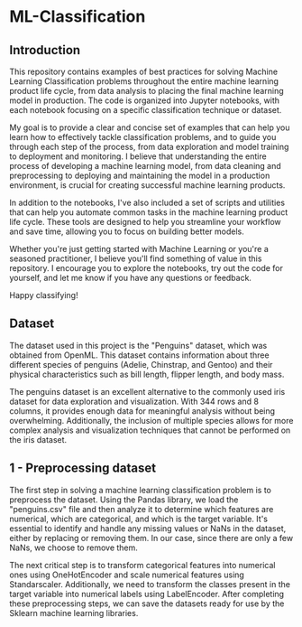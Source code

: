 # ML-Classification

## Introduction

This repository contains examples of best practices for solving Machine Learning Classification problems throughout the entire machine learning product life cycle, from data analysis to placing the final machine learning model in production. The code is organized into Jupyter notebooks, with each notebook focusing on a specific classification technique or dataset.

My goal is to provide a clear and concise set of examples that can help you learn how to effectively tackle classification problems, and to guide you through each step of the process, from data exploration and model training to deployment and monitoring. I believe that understanding the entire process of developing a machine learning model, from data cleaning and preprocessing to deploying and maintaining the model in a production environment, is crucial for creating successful machine learning products.

In addition to the notebooks, I've also included a set of scripts and utilities that can help you automate common tasks in the machine learning product life cycle. These tools are designed to help you streamline your workflow and save time, allowing you to focus on building better models.

Whether you're just getting started with Machine Learning or you're a seasoned practitioner, I believe you'll find something of value in this repository. I encourage you to explore the notebooks, try out the code for yourself, and let me know if you have any questions or feedback.

Happy classifying!

## Dataset

The dataset used in this project is the "Penguins" dataset, which was obtained from OpenML. This dataset contains information about three different species of penguins (Adelie, Chinstrap, and Gentoo) and their physical characteristics such as bill length, flipper length, and body mass.

The penguins dataset is an excellent alternative to the commonly used iris dataset for data exploration and visualization. With 344 rows and 8 columns, it provides enough data for meaningful analysis without being overwhelming. Additionally, the inclusion of multiple species allows for more complex analysis and visualization techniques that cannot be performed on the iris dataset.

## 1 - Preprocessing dataset

The first step in solving a machine learning classification problem is to preprocess the dataset. Using the Pandas library, we load the "penguins.csv" file and then analyze it to determine which features are numerical, which are categorical, and which is the target variable. It's essential to identify and handle any missing values or NaNs in the dataset, either by replacing or removing them. In our case, since there are only a few NaNs, we choose to remove them.

The next critical step is to transform categorical features into numerical ones using OneHotEncoder and scale numerical features using Standarscaler. Additionally, we need to transform the classes present in the target variable into numerical labels using LabelEncoder. After completing these preprocessing steps, we can save the datasets ready for use by the Sklearn machine learning libraries.
